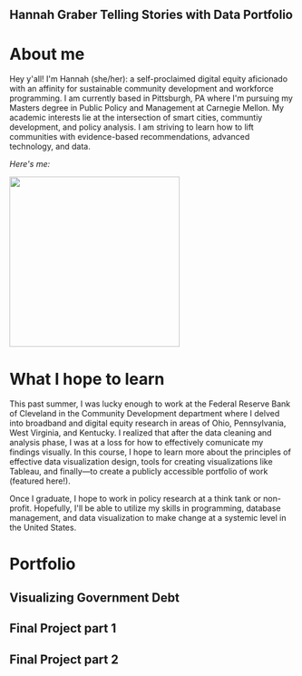 ## Hannah Graber Telling Stories with Data Portfolio

# About me 
Hey y'all! I'm Hannah (she/her): a self-proclaimed digital equity aficionado with an affinity for sustainable community development and workforce programming. I am currently based in Pittsburgh, PA where I'm pursuing my Masters degree in Public Policy and Management at Carnegie Mellon. My academic interests lie at the intersection of smart cities, communtiy development, and policy analysis. I am striving to learn how to lift communities with evidence-based recommendations, advanced technology, and data.

*Here's me:*

<img src="https://user-images.githubusercontent.com/116670343/199295507-19424ae9-0810-4f50-adae-71a7fe909a4f.jpg" width="300" />

# What I hope to learn
This past summer, I was lucky enough to work at the Federal Reserve Bank of Cleveland in the Community Development department where I delved into broadband and digital equity research in areas of Ohio, Pennsylvania, West Virginia, and Kentucky. I realized that after the data cleaning and analysis phase, I was at a loss for how to effectively comunicate my findings visually. In this course, I hope to learn more about the principles of effective data visualization design, tools for creating visualizations like Tableau, and finally—to create a publicly accessible portfolio of work (featured here!).

Once I graduate, I hope to work in policy research at a think tank or non-profit. Hopefully, I'll be able to utilize my skills in programming, database management, and data visualization to make change at a systemic level in the United States.


# Portfolio

## Visualizing Government Debt

## Final Project part 1

## Final Project part 2
 
